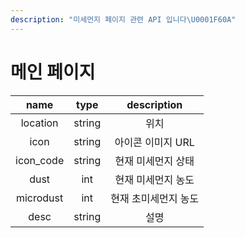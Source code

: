 ```yaml
---
description: "미세먼지 페이지 관련 API 입니다\U0001F60A"
---
```

# 메인 페이지 
|   name    |  type  |     description      |
| :-------: | :----: | :------------------: |
| location  | string |         위치         |
|   icon    | string |  아이콘 이미지 URL   |
| icon_code | string |  현재 미세먼지 상태  |
|   dust    |  int   |  현재 미세먼지 농도  |
| microdust |  int   | 현재 초미세먼지 농도 |
|   desc    | string |         설명         |
